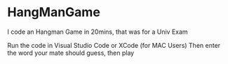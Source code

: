 # HangManGame
I code an Hangman Game in 20mins, that was for a Univ Exam

Run the code in Visual Studio Code or XCode (for MAC Users)
Then enter the word your mate should guess, then play
